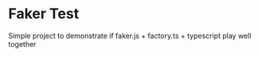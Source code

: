 # Faker Test

Simple project to demonstrate if faker.js + factory.ts + typescript play well together